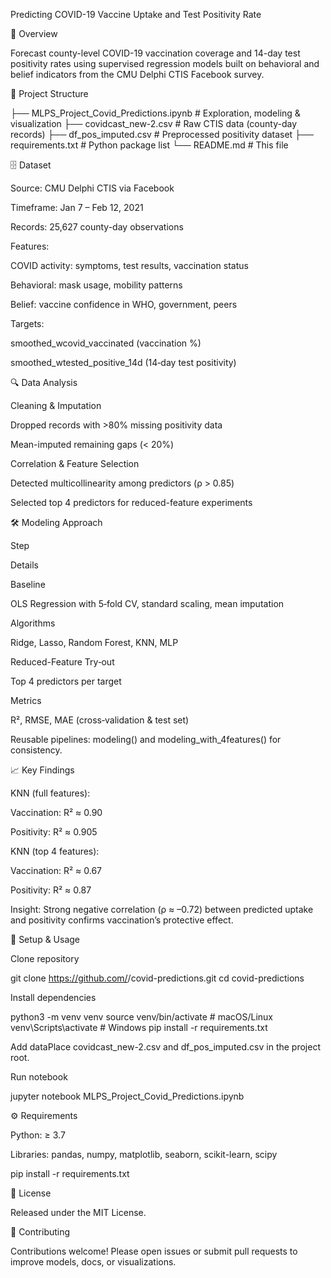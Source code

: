Predicting COVID-19 Vaccine Uptake and Test Positivity Rate

📖 Overview

Forecast county-level COVID-19 vaccination coverage and 14-day test positivity rates using supervised regression models built on behavioral and belief indicators from the CMU Delphi CTIS Facebook survey.

📂 Project Structure

├── MLPS_Project_Covid_Predictions.ipynb    # Exploration, modeling & visualization
├── covidcast_new-2.csv                    # Raw CTIS data (county-day records)
├── df_pos_imputed.csv                     # Preprocessed positivity dataset
├── requirements.txt                       # Python package list
└── README.md                              # This file

🗄️ Dataset

Source: CMU Delphi CTIS via Facebook

Timeframe: Jan 7 – Feb 12, 2021

Records: 25,627 county-day observations

Features:

COVID activity: symptoms, test results, vaccination status

Behavioral: mask usage, mobility patterns

Belief: vaccine confidence in WHO, government, peers

Targets:

smoothed_wcovid_vaccinated (vaccination %)

smoothed_wtested_positive_14d (14‑day test positivity)

🔍 Data Analysis

Cleaning & Imputation

Dropped records with >80% missing positivity data

Mean-imputed remaining gaps (< 20%)

Correlation & Feature Selection

Detected multicollinearity among predictors (ρ > 0.85)

Selected top 4 predictors for reduced-feature experiments

🛠️ Modeling Approach

Step

Details

Baseline

OLS Regression with 5‑fold CV, standard scaling, mean imputation

Algorithms

Ridge, Lasso, Random Forest, KNN, MLP

Reduced-Feature Try‑out

Top 4 predictors per target

Metrics

R², RMSE, MAE (cross‑validation & test set)

Reusable pipelines: modeling() and modeling_with_4features() for consistency.

📈 Key Findings

KNN (full features):

Vaccination: R² ≈ 0.90

Positivity: R² ≈ 0.905

KNN (top 4 features):

Vaccination: R² ≈ 0.67

Positivity: R² ≈ 0.87

Insight: Strong negative correlation (ρ ≈ –0.72) between predicted uptake and positivity confirms vaccination’s protective effect.

🚀 Setup & Usage

Clone repository

git clone https://github.com/<username>/covid-predictions.git
cd covid-predictions

Install dependencies

python3 -m venv venv
source venv/bin/activate        # macOS/Linux
venv\\Scripts\\activate       # Windows
pip install -r requirements.txt

Add dataPlace covidcast_new-2.csv and df_pos_imputed.csv in the project root.

Run notebook

jupyter notebook MLPS_Project_Covid_Predictions.ipynb

⚙️ Requirements

Python: ≥ 3.7

Libraries: pandas, numpy, matplotlib, seaborn, scikit-learn, scipy

pip install -r requirements.txt

📃 License

Released under the MIT License.

🤝 Contributing

Contributions welcome! Please open issues or submit pull requests to improve models, docs, or visualizations.


